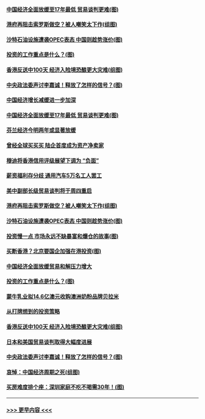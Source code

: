 #### [中国经济全面放缓至17年最低 贸易谈判更难(图)](../pages/p5/907648.md?t=09171555) 
#### [港府再阻击索罗斯做空？被人嘲笑太下作(组图)](../pages/p5/907637.md?t=09171555) 
#### [沙特石油设施遭袭OPEC表态 中国则趁势涨价(图)](../pages/p5/907570.md?t=09171555) 
#### [投资的工作重点是什么？(图)](../pages/p5/907561.md?t=09171555) 
#### [香港反送中100天 经济入险境恐酿更大灾难(组图)](../pages/p5/907533.md?t=09171555) 
#### [中央政法委声讨李嘉诚！释放了怎样的信号？(图)](../pages/p5/907522.md?t=09171555) 
#### [中国经济增长减缓进一步加深](../pages/p5/907649.md?t=09171555) 
#### [中国经济全面放缓至17年最低 贸易谈判更难(图)](../pages/p5/907648.md?t=09171555) 
#### [芬兰经济今明两年或显著放缓](../pages/p5/907643.md?t=09171555) 
#### [曾经全球买买买 陆企首度成为资产净卖家](../pages/p5/907641.md?t=09171555) 
#### [穆迪将香港信用评级展望下调为 “负面”](../pages/p5/907640.md?t=09171555) 
#### [薪资福利存分歧 通用汽车5万名工人罢工](../pages/p5/907639.md?t=09171555) 
#### [美中副部长级贸易谈判将于周四重启](../pages/p5/907638.md?t=09171555) 
#### [港府再阻击索罗斯做空？被人嘲笑太下作(组图)](../pages/p5/907637.md?t=09171555) 
#### [沙特石油设施遭袭OPEC表态 中国则趁势涨价(图)](../pages/p5/907570.md?t=09171555) 
#### [投资慢一点 市场永远不缺暴富和爆仓的故事(图)](../pages/p5/907564.md?t=09171555) 
#### [买断香港？北京要国企加强在港投资(图)](../pages/p5/907582.md?t=09171555) 
#### [中国经济全面放缓贸易和解压力增大](../pages/p5/907579.md?t=09171555) 
#### [投资的工作重点是什么？(图)](../pages/p5/907561.md?t=09171555) 
#### [蒙牛乳业拟14.6亿澳元收购澳洲奶粉品牌贝拉米](../pages/p5/907571.md?t=09171555) 
#### [从打牌想到的投资策略](../pages/p5/907563.md?t=09171555) 
#### [香港反送中100天 经济入险境恐酿更大灾难(组图)](../pages/p5/907533.md?t=09171555) 
#### [日本和美国贸易谈判取得大幅度进展](../pages/p5/907527.md?t=09171555) 
#### [中央政法委声讨李嘉诚！释放了怎样的信号？(图)](../pages/p5/907522.md?t=09171555) 
#### [哀悼：中国经济周期之死(组图)](../pages/p5/907455.md?t=09171555) 
#### [买房难度排个座：深圳家庭不吃不喝需30年！(图)](../pages/p5/907463.md?t=09171555) 

----
#### [ >>> 更早内容 <<< ](../indexes/p5-earlier.md)
